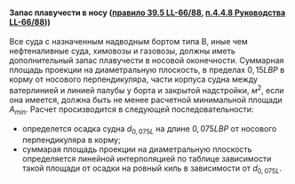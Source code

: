 #### Запас плавучести в носу ([правило 39.5 LL-66/88](/reference/ru/IMO/internationalConvention/LL_66_88.pdf#=117), [п.4.4.8 Руководства LL-66/88](/reference/ru/RMRS/Guidelines/Ships&offshoreInstallations/2-030101-046_LL_66_88.pdf#page=64)))
Все суда с назначенным надводным бортом типа В, иные чем нефтеналивные суда, химовозы и газовозы, должны иметь дополнительный запас плавучести в носовой оконечности. Суммарная площадь проекции на диаметральную плоскость, в пределах $0,15LBP$ в корму от носового перпендикуляра, части корпуса судна между ватерлинией и линией палубы у борта и закрытой надстройки, $м^2$, если она имеется, должна быть не менее расчетной минимальной площади $A_{min}$.  Расчет просизводится в следующей последовательности:
- определется осадка судна $d_{0,075L}$ на длине $0,075LBP$ от носового перпендикуляра в корму;
- суммарая площадь проекции на диаметральную плоскость определяется линейной интерполяцией по таблице зависимости такой площади от осадки на ровный киль в зависимости от $d_{0,075L}$.